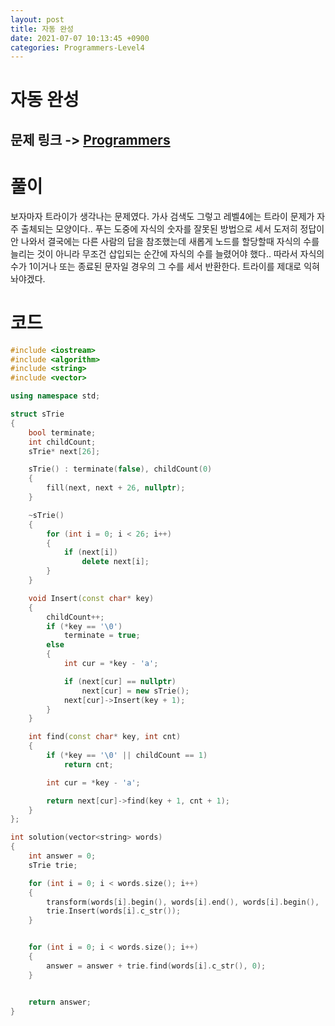 ```yaml
---
layout: post
title: 자동 완성
date: 2021-07-07 10:13:45 +0900
categories: Programmers-Level4
---
```


# 자동 완성
## 문제 링크 -> [Programmers](https://programmers.co.kr/learn/courses/30/lessons/17685)

# 풀이
보자마자 트라이가 생각나는 문제였다. 가사 검색도 그렇고 레벨4에는 트라이 문제가 자주 출체되는 모양이다.. 푸는 도중에 자식의 숫자를 잘못된 방법으로 세서 도저히 정답이 안 나와서 결국에는 다른 사람의 답을 참조했는데 새롭게 노드를 할당할때 자식의 수를 늘리는 것이 아니라 무조건 삽입되는 순간에 자식의 수를 늘렸어야 했다.. 따라서 자식의 수가 1이거나 또는 종료된 문자일 경우의 그 수를 세서 반환한다. 트라이를 제대로 익혀놔야겠다.

# 코드
```C++
#include <iostream>
#include <algorithm>
#include <string>
#include <vector>

using namespace std;

struct sTrie
{
    bool terminate;
    int childCount;
    sTrie* next[26];

    sTrie() : terminate(false), childCount(0)
    {
        fill(next, next + 26, nullptr);
    }

    ~sTrie()
    {
        for (int i = 0; i < 26; i++)
        {
            if (next[i])
                delete next[i];
        }
    }

    void Insert(const char* key)
    {
        childCount++;
        if (*key == '\0')
            terminate = true;
        else
        {
            int cur = *key - 'a';

            if (next[cur] == nullptr)
                next[cur] = new sTrie();
            next[cur]->Insert(key + 1);
        }
    }

    int find(const char* key, int cnt)
    {
        if (*key == '\0' || childCount == 1)
            return cnt;

        int cur = *key - 'a';

        return next[cur]->find(key + 1, cnt + 1);
    }
};

int solution(vector<string> words) 
{
    int answer = 0;
    sTrie trie;

    for (int i = 0; i < words.size(); i++)
    {
        transform(words[i].begin(), words[i].end(), words[i].begin(), ::tolower);
        trie.Insert(words[i].c_str());
    }


    for (int i = 0; i < words.size(); i++)
    {
        answer = answer + trie.find(words[i].c_str(), 0);
    }


    return answer;
}
```